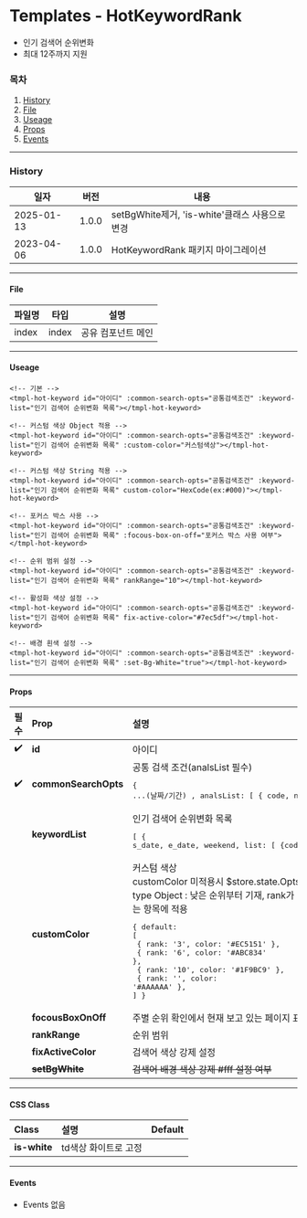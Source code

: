 # Templates - HotKeywordRank

-   인기 검색어 순위변화
-   최대 12주까지 지원

### 목차

1. [History](#history)
2. [File](#file)
3. [Useage](#useage)
4. [Props](#props)
5. [Events](#events)

---

### History

| 일자       | 버전  | 내용                                           |
| ---------- | ----- | ---------------------------------------------- |
| 2025-01-13 | 1.0.0 | setBgWhite제거, 'is-white'클래스 사용으로 변경 |
| 2023-04-06 | 1.0.0 | HotKeywordRank 패키지 마이그레이션             |

---

#### File

| 파일명 | 타입  | 설명               |
| ------ | ----- | ------------------ |
| index  | index | 공유 컴포넌트 메인 |

---

#### Useage

```vue
<!-- 기본 -->
<tmpl-hot-keyword id="아이디" :common-search-opts="공통검색조건" :keyword-list="인기 검색어 순위변화 목록"></tmpl-hot-keyword>

<!-- 커스텀 색상 Object 적용 -->
<tmpl-hot-keyword id="아이디" :common-search-opts="공통검색조건" :keyword-list="인기 검색어 순위변화 목록" :custom-color="커스텀색상"></tmpl-hot-keyword>

<!-- 커스텀 색상 String 적용 -->
<tmpl-hot-keyword id="아이디" :common-search-opts="공통검색조건" :keyword-list="인기 검색어 순위변화 목록" custom-color="HexCode(ex:#000)"></tmpl-hot-keyword>

<!-- 포커스 박스 사용 -->
<tmpl-hot-keyword id="아이디" :common-search-opts="공통검색조건" :keyword-list="인기 검색어 순위변화 목록" :focous-box-on-off="포커스 박스 사용 여부"></tmpl-hot-keyword>

<!-- 순위 범위 설정 -->
<tmpl-hot-keyword id="아이디" :common-search-opts="공통검색조건" :keyword-list="인기 검색어 순위변화 목록" rankRange="10"></tmpl-hot-keyword>

<!-- 활성화 색상 설정 -->
<tmpl-hot-keyword id="아이디" :common-search-opts="공통검색조건" :keyword-list="인기 검색어 순위변화 목록" fix-active-color="#7ec5df"></tmpl-hot-keyword>

<!-- 배경 흰색 설정 -->
<tmpl-hot-keyword id="아이디" :common-search-opts="공통검색조건" :keyword-list="인기 검색어 순위변화 목록" :set-Bg-White="true"></tmpl-hot-keyword>
```

---

#### Props

|        필수        | Prop                 | 설명                                                                                                                                                                                                                                                                                                                                              | 타입/값        | Default |
| :----------------: | :------------------- | :------------------------------------------------------------------------------------------------------------------------------------------------------------------------------------------------------------------------------------------------------------------------------------------------------------------------------------------------ | -------------- | ------- |
| :heavy_check_mark: | **id**               | 아이디                                                                                                                                                                                                                                                                                                                                            | `String`       |         |
| :heavy_check_mark: | **commonSearchOpts** | 공통 검색 조건(analsList 필수)<br><pre>{ ...(날짜/기간) , analsList: [ { code, name } ] }</pre>                                                                                                                                                                                                                                                   | `Object`       |         |
|                    | **keywordList**      | 인기 검색어 순위변화 목록<br><pre>[ { s_date, e_date, weekend, list: [ {code, name}, ... ] }, ... ]</pre>                                                                                                                                                                                                                                         | `Array`        | null    |
|                    | **customColor**      | 커스텀 색상<br>customColor 미적용시 $store.state.OptsStore.ranks 적용<br>type Object : 낮은 순위부터 기재, rank가 빈 값일 경우 20위에 들지 않는 항목에 적용<br><pre>{ default: [<br> { rank: '3', color: '#EC5151' },<br> { rank: '6', color: '#ABC834' },<br> { rank: '10', color: '#1F9BC9' },<br> { rank: '', color: '#AAAAAA' },<br>] }</pre> | `Object / Hex` | null    |
|                    | **focousBoxOnOff**   | 주별 순위 확인에서 현재 보고 있는 페이지 표시                                                                                                                                                                                                                                                                                                     | `Boolean`      | false   |
|                    | **rankRange**        | 순위 범위                                                                                                                                                                                                                                                                                                                                         | `String`       | 20      |
|                    | **fixActiveColor**   | 검색어 색상 강제 설정                                                                                                                                                                                                                                                                                                                             | `Hex`          | null    |
|                    | ~~**setBgWhite**~~   | ~~검색어 배경 색상 강제 #fff 설정 여부~~                                                                                                                                                                                                                                                                                                          | `Boolean`      | false   |

---

#### CSS Class

| Class        | 설명                 | Default |
| :----------- | :------------------- | ------- |
| **is-white** | td색상 화이트로 고정 |         |

---

#### Events

-   Events 없음
